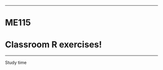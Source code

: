 -----------------------------------------------------------------------------------------------
# ME115
# Classroom R exercises!
-----------------------------------------------------------------------------------------------
Study time




